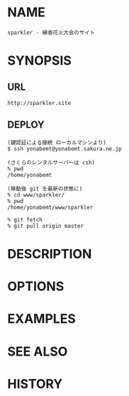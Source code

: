 # NAME

```
sparkler - 線香花火大会のサイト
```

# SYNOPSIS

## URL

```
http://sparkler.site
```

## DEPLOY

```
(鍵認証による接続 ローカルマシンより)
$ ssh yonabemt@yonabemt.sakura.ne.jp

(さくらのレンタルサーバーは csh)
% pwd
/home/yonabemt

(移動後 git を最新の状態に)
% cd www/sparkler/
% pwd
/home/yonabemt/www/sparkler

% git fetch
% git pull origin master
```

# DESCRIPTION

# OPTIONS

# EXAMPLES

# SEE ALSO

# HISTORY
